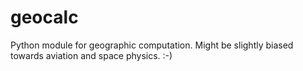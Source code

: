 # geocalc
Python module for geographic computation. Might be slightly biased towards aviation and space physics. :-)
